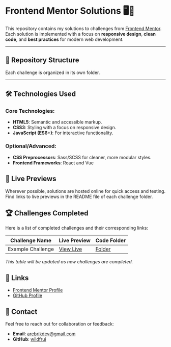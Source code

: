 # Frontend Mentor Solutions 🖥️🎨

This repository contains my solutions to challenges from [Frontend Mentor](https://www.frontendmentor.io/).  
Each solution is implemented with a focus on **responsive design**, **clean code**, and **best practices** for modern web development.

---

## 📂 Repository Structure

Each challenge is organized in its own folder.

---

## 🛠️ Technologies Used

### Core Technologies:
- **HTML5**: Semantic and accessible markup.
- **CSS3**: Styling with a focus on responsive design.
- **JavaScript (ES6+)**: For interactive functionality.

### Optional/Advanced:
- **CSS Preprocessors**: Sass/SCSS for cleaner, more modular styles.
- **Frontend Frameworks**: React and Vue

## 🚀 Live Previews

Wherever possible, solutions are hosted online for quick access and testing.  
Find links to live previews in the README file of each challenge folder.

## 🏆 Challenges Completed

Here is a list of completed challenges and their corresponding links:

| Challenge Name        | Live Preview                     | Code Folder               |
|-----------------------|----------------------------------|--------------------------|
| Example Challenge     | [View Live](https://example.com) | [Folder](./example-folder) |

*This table will be updated as new challenges are completed.*

## 🔗 Links

- [Frontend Mentor Profile](https://www.frontendmentor.io/profile/wildfrui)  
- [GitHub Profile](https://github.com/your-username)

## 📧 Contact

Feel free to reach out for collaboration or feedback:  
- **Email**: arebrikdev@gmail.com
- **GitHub**: [wildfrui](https://github.com/wildfrui)  